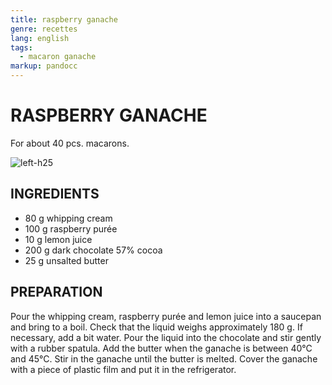 ```yaml
---
title: raspberry ganache
genre: recettes
lang: english
tags:
  - macaron ganache
markup: pandocc
---
```


# RASPBERRY GANACHE

For about 40 pcs. macarons.

![](/images/macaron_hindbaer.jpg "left-h25")

## INGREDIENTS


- 80 g whipping cream
- 100 g raspberry purée
- 10 g lemon juice
- 200 g dark chocolate 57% cocoa
- 25 g unsalted butter

## PREPARATION

Pour the whipping cream, raspberry purée and lemon juice into a saucepan and bring to a boil.
Check that the liquid weighs approximately 180 g.
If necessary, add a bit water.
Pour the liquid into the chocolate and stir gently with a rubber spatula.
Add the butter when the ganache is between 40°C and 45°C.
Stir in the ganache until the butter is melted.
Cover the ganache with a piece of plastic film and put it in the refrigerator.

